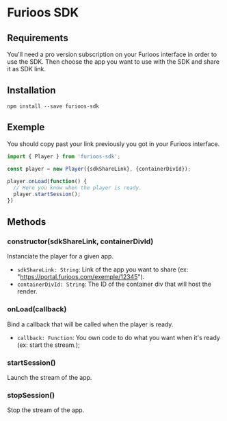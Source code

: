 # Furioos SDK
## Requirements
You'll need a pro version subscription on your Furioos interface in order to use the SDK.
Then choose the app you want to use with the SDK and share it as SDK link.

## Installation
```npm install --save furioos-sdk```

## Exemple
You should copy past your link previously you got in your Furioos interface.

```js
import { Player } from 'furioos-sdk';
 
const player = new Player({sdkShareLink}, {containerDivId});

player.onLoad(function() {
  // Here you know when the player is ready.
  player.startSession();
})
```

## Methods
### constructor(sdkShareLink, containerDivId)
Instanciate the player for a given app.
- `sdkShareLink: String`: Link of the app you want to share (ex: "https://portal.furioos.com/exemple/12345").
- `containerDivId: String`: The ID of the container div that will host the render.

### onLoad(callback)
Bind a callback that will be called when the player is ready.
- `callback: Function`: You own code to do what you want when it's ready (ex: start the stream.);

### startSession()
Launch the stream of the app.

### stopSession()
Stop the stream of the app.